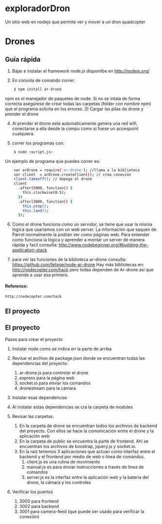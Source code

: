 # exploradorDron
Un sitio web en nodejs que permite ver y mover a un dron quadcopter
# Drones

## Guía rápida

1) Bajar e instalar el framework node.js disponilbe en http://nodejs.org/

2) En consola de comando correr:

``` bash
    $ npm install ar-drone
```
npm es el manejador de paquetes de node. Si no se intala de forma correcta asegúrese de crear todas las carpetas (folder con nombre npm) que el programa solicita en los errores.
3) Cargar las pilas de drone y prender el drone

4) Al prender el drone este automaticamente genera una red wifi, conectarse a ella desde la compu como si fuese un accespoint cualquiera.

5) correr los programas con: 
``` bash
    $ node <script.js>
```
Un ejemplo de programa que puedes correr es:
``` bash
    var arDrone = require('ar-drone'); //llama a la biblioteca
	var client  = arDrone.createClient(); // crea conexión
	client.takeoff(); // depega el drone
	client
	  .after(5000, function() {
		this.clockwise(0.5);
	  })
	  .after(3000, function() {
		this.stop();
		this.land();
	  });
```
6) Como el drone funciona como un servidor, se tiene que usar la misma lógica que usariamos con un web server. La información que saquen de Parrot normalmente la podrán ver como páginas web. Para entender como funciona la lógica y aprender a montar un server de manera rápida y facil consulta: http://www.nodebeginner.org/#building-the-application-stack 

7) para ver las funciones de la biblioteca ar-drone consulta: https://github.com/felixge/node-ar-drone
Hay más bibliotecas en: http://nodecopter.com/hack  pero todas dependen de Ar-drone así que aprende a usar esa primero.

#### Reference:
	http://nodecopter.com/hack

## El proyecto
## El proyecto
Pasos para crear el proyecto

1. Instalar node como se indica en la parte de arriba

2. Revisar el archivo de package.json donde se encuentran todas las dependencias del proyecto:
    1. ar-drone.js para controlar el drone
    2. express para la página web
    3. socket.io para enviar los comandos
    4. dronestream para la cámara

3. Instalar esas dependencias

4. Al instalar estas dependencias se cra la carpeta de modules

5. Revisar las carpetas.
    1. En la carpeta de drone se encuentran todos los archivos de backend del proyecto. Con ellos se hace la comunicación entre el drone y la aplicación web
    2. En la carpeta de public se encuentra la parte de frontend. Ahí se encuentran los archivos de boostrap, jquery.js y socket.io.
    3. En la raíz tenemos 3 aplicaciones que actuan como interfaz entre el backend y el frontend por medio de web o línea de comandos.
        1. client.js es una rutina de movimiento
        2. manual.js es para enviar instrucciones a través de línea de comandos
        3. server.js es la interfaz entre la aplicación web y la bateria del drone, la         cámara y los controles

6. Verificar los puertos
    1. 3000 para frontend
    2. 3002 para backend
    3. 3001 para camera-feed (que puede ser usado para verificar la conexión)
    
 



